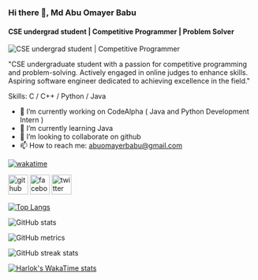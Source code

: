 ### Hi there 👋, Md Abu Omayer Babu
#### CSE undergrad student | Competitive Programmer | Problem Solver
![CSE undergrad student | Competitive Programmer](https://media.licdn.com/dms/image/D5616AQFQZUZZE48Muw/profile-displaybackgroundimage-shrink_350_1400/0/1711906921577?e=1717632000&v=beta&t=SPd0E5x8xeMBHZnzEkAfqAQykWVbICxoo9aJG7BOmzs)

"CSE undergraduate student with a passion for competitive programming and problem-solving. Actively engaged in online judges to enhance skills. Aspiring software engineer dedicated to achieving excellence in the field."

Skills: C / C++ / Python / Java

- 🔭 I’m currently working on CodeAlpha ( Java and Python Development Intern ) 
- 🌱 I’m currently learning Java 
- 👯 I’m looking to collaborate on github 
- 📫 How to reach me: abuomayerbabu@gmail.com 

[![wakatime](https://wakatime.com/badge/user/018d7961-d20a-49ba-ac4c-1941d9d1143a.svg)](https://wakatime.com/@018d7961-d20a-49ba-ac4c-1941d9d1143a)

[<img src='https://cdn.jsdelivr.net/npm/simple-icons@3.0.1/icons/github.svg' alt='github' height='40'>](https://github.com/Md-Abu-Omayer-Babu)  [<img src='https://cdn.jsdelivr.net/npm/simple-icons@3.0.1/icons/facebook.svg' alt='facebook' height='40'>](https://www.facebook.com/100035728171374)  [<img src='https://cdn.jsdelivr.net/npm/simple-icons@3.0.1/icons/twitter.svg' alt='twitter' height='40'>](https://twitter.com/@Omayer_Babu)  

[![Top Langs](https://github-readme-stats.vercel.app/api/top-langs/?username=Md-Abu-Omayer-Babu)](https://github.com/Md-Abu-Omayer-Babu/github-readme-stats)

![GitHub stats](https://github-readme-stats.vercel.app/api?username=Md-Abu-Omayer-Babu&show_icons=true)  

![GitHub metrics](https://metrics.lecoq.io/Md-Abu-Omayer-Babu)  

![GitHub streak stats](https://streak-stats.demolab.com/?user=Md-Abu-Omayer-Babu)  

[![Harlok's WakaTime stats](https://github-readme-stats.vercel.app/api/wakatime?username=Omayer)](https://github.com/anuraghazra/github-readme-stats)
